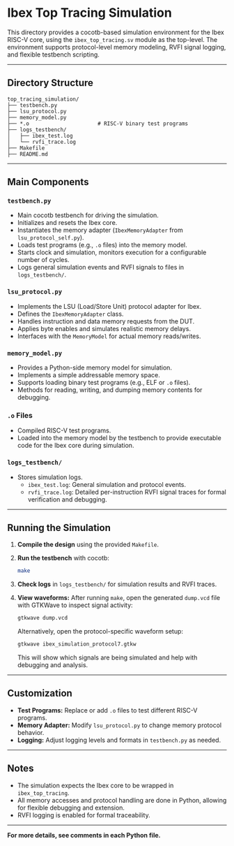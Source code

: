 # Ibex Top Tracing Simulation

This directory provides a cocotb-based simulation environment for the Ibex RISC-V core, using the `ibex_top_tracing.sv` module as the top-level. The environment supports protocol-level memory modeling, RVFI signal logging, and flexible testbench scripting.

---

## Directory Structure

```
top_tracing_simulation/
├── testbench.py
├── lsu_protocol.py
├── memory_model.py
├── *.o                      # RISC-V binary test programs
├── logs_testbench/
│   ├── ibex_test.log
│   └── rvfi_trace.log
├── Makefile
├── README.md
```

---

## Main Components

### `testbench.py`

- Main cocotb testbench for driving the simulation.
- Initializes and resets the Ibex core.
- Instantiates the memory adapter (`IbexMemoryAdapter` from `lsu_protocol_self.py`).
- Loads test programs (e.g., `.o` files) into the memory model.
- Starts clock and simulation, monitors execution for a configurable number of cycles.
- Logs general simulation events and RVFI signals to files in `logs_testbench/`.

### `lsu_protocol.py`

- Implements the LSU (Load/Store Unit) protocol adapter for Ibex.
- Defines the `IbexMemoryAdapter` class.
- Handles instruction and data memory requests from the DUT.
- Applies byte enables and simulates realistic memory delays.
- Interfaces with the `MemoryModel` for actual memory reads/writes.

### `memory_model.py`

- Provides a Python-side memory model for simulation.
- Implements a simple addressable memory space.
- Supports loading binary test programs (e.g., ELF or `.o` files).
- Methods for reading, writing, and dumping memory contents for debugging.

### `.o` Files

- Compiled RISC-V test programs.
- Loaded into the memory model by the testbench to provide executable code for the Ibex core during simulation.

### `logs_testbench/`

- Stores simulation logs.
  - `ibex_test.log`: General simulation and protocol events.
  - `rvfi_trace.log`: Detailed per-instruction RVFI signal traces for formal verification and debugging.

---

## Running the Simulation

1. **Compile the design** using the provided `Makefile`.
2. **Run the testbench** with cocotb:

   ```bash
   make
   ```
3. **Check logs** in `logs_testbench/` for simulation results and RVFI traces.
4. **View waveforms:**
   After running `make`, open the generated `dump.vcd` file with GTKWave to inspect signal activity:

   ```bash
   gtkwave dump.vcd
   ```

   Alternatively, open the protocol-specific waveform setup:

   ```bash
   gtkwave ibex_simulation_protocol7.gtkw
   ```

   This will show which signals are being simulated and help with debugging and analysis.

---

## Customization

- **Test Programs:** Replace or add `.o` files to test different RISC-V programs.
- **Memory Adapter:** Modify `lsu_protocol.py` to change memory protocol behavior.
- **Logging:** Adjust logging levels and formats in `testbench.py` as needed.

---

## Notes

- The simulation expects the Ibex core to be wrapped in `ibex_top_tracing`.
- All memory accesses and protocol handling are done in Python, allowing for flexible debugging and extension.
- RVFI logging is enabled for formal traceability.

---

**For more details, see comments in each Python file.**
